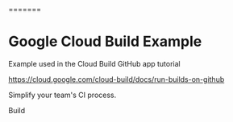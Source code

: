 
=======
# Google Cloud Build Example 

Example used in the Cloud Build GitHub app tutorial

https://cloud.google.com/cloud-build/docs/run-builds-on-github

Simplify your team's CI process.

Build
